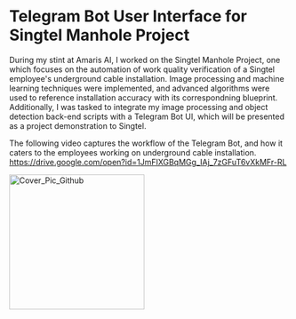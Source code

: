 # Telegram Bot User Interface for Singtel Manhole Project

During my stint at Amaris AI, I worked on the Singtel Manhole Project, one which focuses on the automation of work quality verification of a Singtel employee's underground cable installation. Image processing and machine learning techniques were implemented, and advanced algorithms were used to reference installation accuracy with its correspondning blueprint. Additionally, I was tasked to integrate my image processing and object detection back-end scripts with a Telegram Bot UI, which will be presented as a project demonstration to Singtel. 

The following video captures the workflow of the Telegram Bot, and how it caters to the employees working on underground cable installation. https://drive.google.com/open?id=1JmFIXGBqMGg_IAj_7zGFuT6vXkMFr-RL
  
<img width="243" alt="Cover_Pic_Github" src="https://user-images.githubusercontent.com/50544486/72124773-e64fe100-33a0-11ea-8b3d-e030a76da6b8.png">


